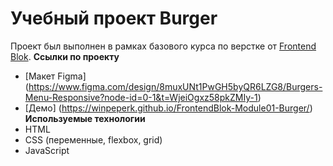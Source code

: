 # Учебный проект Burger
Проект был выполнен в рамках базового курса по верстке от  [Frontend Blok](https://frontendblok.com/).
**Ссылки по проекту**
* [Макет Figma] (https://www.figma.com/design/8muxUNt1PwGH5byQR6LZG8/Burgers-Menu-Responsive?node-id=0-1&t=WjeiOgxz58pkZMIy-1)
* [Демо] (https://winpeperk.github.io/FrontendBlok-Module01-Burger/)
**Используемые технологии**
* HTML
* CSS (переменные, flexbox, grid)
* JavaScript